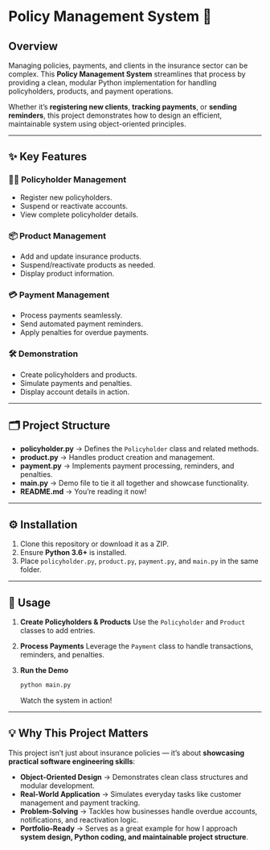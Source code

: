 
# Policy Management System 🚀

## Overview

Managing policies, payments, and clients in the insurance sector can be complex. This **Policy Management System** streamlines that process by providing a clean, modular Python implementation for handling policyholders, products, and payment operations.

Whether it’s **registering new clients**, **tracking payments**, or **sending reminders**, this project demonstrates how to design an efficient, maintainable system using object-oriented principles.

---

## ✨ Key Features

### 🧑‍💼 Policyholder Management

* Register new policyholders.
* Suspend or reactivate accounts.
* View complete policyholder details.

### 📦 Product Management

* Add and update insurance products.
* Suspend/reactivate products as needed.
* Display product information.

### 💳 Payment Management

* Process payments seamlessly.
* Send automated payment reminders.
* Apply penalties for overdue payments.

### 🛠 Demonstration

* Create policyholders and products.
* Simulate payments and penalties.
* Display account details in action.

---

## 🗂 Project Structure

* **policyholder.py** → Defines the `Policyholder` class and related methods.
* **product.py** → Handles product creation and management.
* **payment.py** → Implements payment processing, reminders, and penalties.
* **main.py** → Demo file to tie it all together and showcase functionality.
* **README.md** → You’re reading it now!

---

## ⚙️ Installation

1. Clone this repository or download it as a ZIP.
2. Ensure **Python 3.6+** is installed.
3. Place `policyholder.py`, `product.py`, `payment.py`, and `main.py` in the same folder.

---

## 🚀 Usage

1. **Create Policyholders & Products**
   Use the `Policyholder` and `Product` classes to add entries.
2. **Process Payments**
   Leverage the `Payment` class to handle transactions, reminders, and penalties.
3. **Run the Demo**

   ```bash
   python main.py
   ```

   Watch the system in action!

---

## 💡 Why This Project Matters

This project isn’t just about insurance policies — it’s about **showcasing practical software engineering skills**:

* **Object-Oriented Design** → Demonstrates clean class structures and modular development.
* **Real-World Application** → Simulates everyday tasks like customer management and payment tracking.
* **Problem-Solving** → Tackles how businesses handle overdue accounts, notifications, and reactivation logic.
* **Portfolio-Ready** → Serves as a great example for how I approach **system design, Python coding, and maintainable project structure**.




